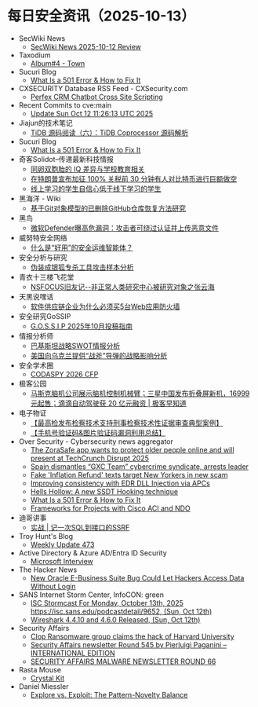 # 每日安全资讯（2025-10-13）

- SecWiki News
  - [SecWiki News 2025-10-12 Review](http://www.sec-wiki.com/?2025-10-12)
- Taxodium
  - [Album#4 - Town](https://taxodium.ink/album-4.html)
- Sucuri Blog
  - [What Is a 501 Error & How to Fix It](https://blog.sucuri.net/2025/10/what-is-a-501-error-how-to-fix-it.html)
- CXSECURITY Database RSS Feed - CXSecurity.com
  - [Perfex CRM Chatbot Cross Site Scripting](https://cxsecurity.com/issue/WLB-2025100008)
- Recent Commits to cve:main
  - [Update Sun Oct 12 11:26:13 UTC 2025](https://github.com/trickest/cve/commit/1aacf565607410d39a8e459d916e1a58e632280e)
- Jiajun的技术笔记
  - [TiDB 源码阅读（六）：TiDB Coprocessor 源码解析](https://jiajunhuang.com/articles/2025_10_12-tidb_source_code_coprocessor.md.html)
- Sucuri Blog
  - [What Is a 501 Error & How to Fix It](https://blog.sucuri.net/2025/10/what-is-a-501-error-how-to-fix-it.html)
- 奇客Solidot–传递最新科技情报
  - [同卵双胞胎的 IQ 差异与学校教育相关](https://www.solidot.org/story?sid=82526)
  - [在特朗普宣布加征 100% 关税前 30 分钟有人对比特币进行巨额做空](https://www.solidot.org/story?sid=82525)
  - [线上学习的学生自信心低于线下学习的学生](https://www.solidot.org/story?sid=82524)
- 黑海洋 - Wiki
  - [基于Git对象模型的已删除GitHub仓库恢复方法研究](https://blog.upx8.com/4878)
- 黑鸟
  - [微软Defender曝高危漏洞：攻击者可绕过认证并上传恶意文件](https://mp.weixin.qq.com/s?__biz=MzAxOTM1MDQ1NA==&mid=2451182974&idx=1&sn=918adb5101663bca8f727f1494d1d881)
- 威努特安全网络
  - [什么是“好用”的安全运维智能体？](https://mp.weixin.qq.com/s?__biz=MzAwNTgyODU3NQ==&mid=2651136342&idx=1&sn=143fd98faf190c6b9ce4319d16c99bf6)
- 安全分析与研究
  - [伪装成银狐专杀工具攻击样本分析](https://mp.weixin.qq.com/s?__biz=MzA4ODEyODA3MQ==&mid=2247493688&idx=1&sn=ca0cbb71a05cc7b61fa71d8e1f78490a)
- 青衣十三楼飞花堂
  - [NSFOCUS旧友记--非正常人类研究中心被研究对象之张云海](https://mp.weixin.qq.com/s?__biz=MzUzMjQyMDE3Ng==&mid=2247488707&idx=1&sn=ca68f2740185d42a0f1b2c26f0677d22)
- 天黑说嘿话
  - [软件供应链企业为什么必须买5台Web应用防火墙](https://mp.weixin.qq.com/s?__biz=MzI5NTQ5MTAzMA==&mid=2247484692&idx=1&sn=100506758858bfe3850dde247dd2f8fa)
- 安全研究GoSSIP
  - [G.O.S.S.I.P 2025年10月投稿指南](https://mp.weixin.qq.com/s?__biz=Mzg5ODUxMzg0Ng==&mid=2247500793&idx=1&sn=0014dca42b05d547c9042943b2c9a406)
- 情报分析师
  - [巴基斯坦战略SWOT情报分析](https://mp.weixin.qq.com/s?__biz=MzA3Mjc1MTkwOA==&mid=2650562353&idx=1&sn=4501ad7d219583f1c8ee54ac1947727f)
  - [美国向乌克兰提供“战斧”导弹的战略影响分析](https://mp.weixin.qq.com/s?__biz=MzA3Mjc1MTkwOA==&mid=2650562353&idx=2&sn=b51b0d4932dc32030aeb9adfd9447fd2)
- 安全学术圈
  - [CODASPY 2026 CFP](https://mp.weixin.qq.com/s?__biz=MzU5MTM5MTQ2MA==&mid=2247493923&idx=1&sn=8071ef0d9b28710ecd163aa1b1a8c691)
- 极客公园
  - [马斯克脑机公司展示脑机控制机械臂；三星中国发布折叠屏新机，16999 元起售；滴滴自动驾驶获 20 亿元融资 | 极客早知道](https://mp.weixin.qq.com/s?__biz=MTMwNDMwODQ0MQ==&mid=2653088226&idx=1&sn=c1a567e7366243c2c2bb6c3ccd4ee588)
- 电子物证
  - [【最高检发布检察技术支持刑事检察技术性证据审查典型案例】](https://mp.weixin.qq.com/s?__biz=MzAwNDcwMDgzMA==&mid=2651048639&idx=1&sn=4d7c4b1f487a4fc594017937270605ca)
  - [【手机号验证码&图片验证码漏洞利用总结】](https://mp.weixin.qq.com/s?__biz=MzAwNDcwMDgzMA==&mid=2651048639&idx=2&sn=3aed9647a8edefd3fea9c8c538dd21b8)
- Over Security - Cybersecurity news aggregator
  - [The ZoraSafe app wants to protect older people online and will present at TechCrunch Disrupt 2025](https://techcrunch.com/2025/10/12/the-zorasafe-app-wants-to-protect-older-people-online-and-will-present-at-techcrunch-disrupt-2025/)
  - [Spain dismantles “GXC Team” cybercrime syndicate, arrests leader](https://www.bleepingcomputer.com/news/security/spain-dismantles-gxc-team-cybercrime-syndicate-arrests-leader/)
  - [Fake 'Inflation Refund' texts target New Yorkers in new scam](https://www.bleepingcomputer.com/news/security/fake-inflation-refund-texts-target-new-yorkers-in-new-scam/)
  - [Improving consistency with EDR DLL Injection via APCs](https://fluxsec.red/improving-EDR-via-windows-driver-apc-injection-rust)
  - [Hells Hollow: A new SSDT Hooking technique](https://fluxsec.red/red-team-notes)
  - [What Is a 501 Error & How to Fix It](https://blog.sucuri.net/2025/10/what-is-a-501-error-how-to-fix-it.html)
  - [Frameworks for Projects with Cisco ACI and NDO](https://www.adainese.it/blog/2025/10/12/frameworks-for-projects-with-cisco-aci-and-ndo/)
- 迪哥讲事
  - [实战 | 记一次SQL到接口的SSRF](https://mp.weixin.qq.com/s?__biz=MzIzMTIzNTM0MA==&mid=2247498403&idx=1&sn=52532994f266c11d89a95ca93d996f95)
- Troy Hunt's Blog
  - [Weekly Update 473](https://www.troyhunt.com/weekly-update-473/)
- Active Directory & Azure AD/Entra ID Security
  - [Microsoft Interview](https://adsecurity.org/?p=4802)
- The Hacker News
  - [New Oracle E-Business Suite Bug Could Let Hackers Access Data Without Login](https://thehackernews.com/2025/10/new-oracle-e-business-suite-bug-could.html)
- SANS Internet Storm Center, InfoCON: green
  - [ISC Stormcast For Monday, October 13th, 2025 https://isc.sans.edu/podcastdetail/9652, (Sun, Oct 12th)](https://isc.sans.edu/diary/rss/32362)
  - [Wireshark 4.4.10 and 4.6.0 Released, (Sun, Oct 12th)](https://isc.sans.edu/diary/rss/32358)
- Security Affairs
  - [Clop Ransomware group claims the hack of Harvard University](https://securityaffairs.com/183282/cyber-crime/clop-ransomware-group-claims-the-hack-of-harvard-university.html)
  - [Security Affairs newsletter Round 545 by Pierluigi Paganini – INTERNATIONAL EDITION](https://securityaffairs.com/183268/breaking-news/security-affairs-newsletter-round-545-by-pierluigi-paganini-international-edition.html)
  - [SECURITY AFFAIRS MALWARE NEWSLETTER ROUND 66](https://securityaffairs.com/183273/malware/security-affairs-malware-newsletter-round-66.html)
- Rasta Mouse
  - [Crystal Kit](https://rastamouse.me/crystal-kit/)
- Daniel Miessler
  - [Explore vs. Exploit: The Pattern-Novelty Balance](https://danielmiessler.com/blog/explore-exploit-pattern-novelty?utm_source=rss&utm_medium=feed&utm_campaign=website)
